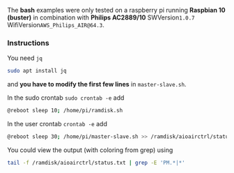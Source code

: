The __bash__ examples were only tested on a raspberry pi running __Raspbian 10 (buster)__ in combination with __Philips AC2889/10__ SWVersion`1.0.7` WifiVersion`AWS_Philips_AIR@64.3`.

### Instructions
You need `jq`
```bash
sudo apt install jq
```
and __you have to modify the first few lines__ in `master-slave.sh`.

In the sudo crontab `sudo crontab -e` add
```bash
@reboot sleep 10; /home/pi/ramdisk.sh
```
In the user crontab `crontab -e` add
```bash
@reboot sleep 30; /home/pi/master-slave.sh >> /ramdisk/aioairctrl/status.txt 2>&1
```
You could view the output (with coloring from grep) using
```bash
tail -f /ramdisk/aioairctrl/status.txt | grep -E 'PM.*|*'
```
